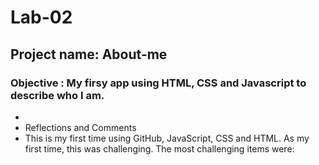 # Lab-02
## Project name: About-me

### Objective : My firsy app using HTML, CSS and Javascript to describe who I am.
*
* Reflections and Comments
* This is my first time using GitHub, JavaScript, CSS and HTML.  As my first time, this was challenging.  The most challenging items were:
